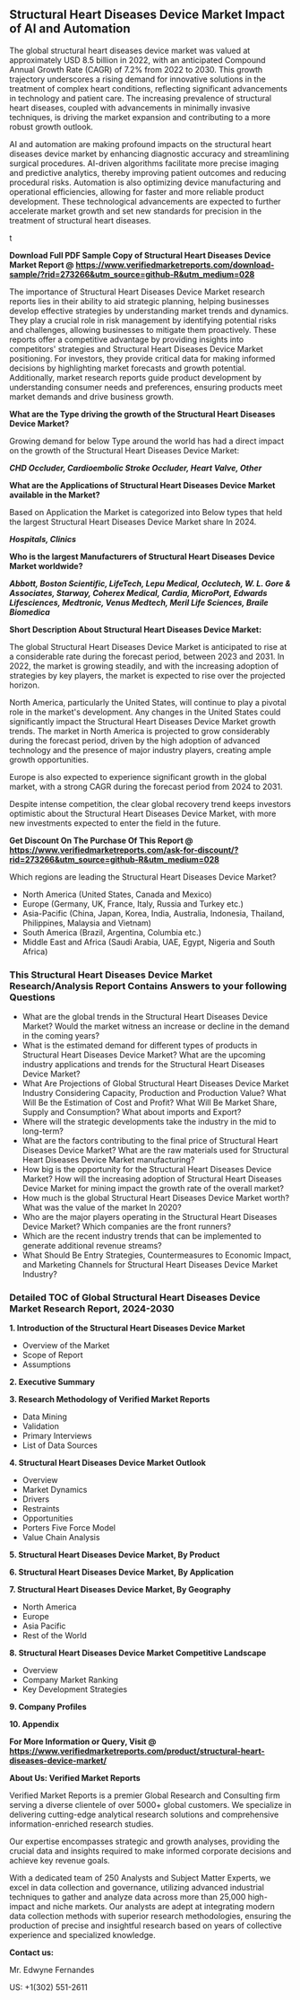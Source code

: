 <h2>Structural Heart Diseases Device Market Impact of AI and Automation</h2><p>The global structural heart diseases device market was valued at approximately USD 8.5 billion in 2022, with an anticipated Compound Annual Growth Rate (CAGR) of 7.2% from 2022 to 2030. This growth trajectory underscores a rising demand for innovative solutions in the treatment of complex heart conditions, reflecting significant advancements in technology and patient care. The increasing prevalence of structural heart diseases, coupled with advancements in minimally invasive techniques, is driving the market expansion and contributing to a more robust growth outlook.</p><p>AI and automation are making profound impacts on the structural heart diseases device market by enhancing diagnostic accuracy and streamlining surgical procedures. AI-driven algorithms facilitate more precise imaging and predictive analytics, thereby improving patient outcomes and reducing procedural risks. Automation is also optimizing device manufacturing and operational efficiencies, allowing for faster and more reliable product development. These technological advancements are expected to further accelerate market growth and set new standards for precision in the treatment of structural heart diseases.</p>t</p><p id="" class=""><strong>Download Full PDF Sample Copy of Structural Heart Diseases Device Market Report @ <a href="https://www.verifiedmarketreports.com/download-sample/?rid=273266&utm_source=github-R&utm_medium=028" target="_blank">https://www.verifiedmarketreports.com/download-sample/?rid=273266&utm_source=github-R&utm_medium=028</a></strong></p><p>The importance of&nbsp;Structural Heart Diseases Device Market research reports lies in their ability to aid strategic planning, helping businesses develop effective strategies by understanding market trends and dynamics. They play a crucial role in risk management by identifying potential risks and challenges, allowing businesses to mitigate them proactively. These reports offer a competitive advantage by providing insights into competitors' strategies and Structural Heart Diseases Device Market positioning. For investors, they provide critical data for making informed decisions by highlighting market forecasts and growth potential. Additionally, market research reports guide product development by understanding consumer needs and preferences, ensuring products meet market demands and drive business growth.</p><p><strong>What are the&nbsp;Type driving the growth of the Structural Heart Diseases Device Market?</strong></p><p id="" class="">Growing demand for below Type around the world has had a direct impact on the growth of the Structural Heart Diseases Device Market:</p><em><strong>CHD Occluder, Cardioembolic Stroke Occluder, Heart Valve, Other</strong></em></p><strong>What are the&nbsp;Applications&nbsp;of Structural Heart Diseases Device Market available in the Market?</strong></p><p id="" class="">Based on Application the Market is categorized into Below types that held the largest Structural Heart Diseases Device Market share In 2024.</p><em><strong>Hospitals, Clinics</strong></em></p><strong>Who is the largest Manufacturers of Structural Heart Diseases Device Market worldwide?</strong></p><p><em><strong>Abbott, Boston Scientific, LifeTech, Lepu Medical, Occlutech, W. L. Gore & Associates, Starway, Coherex Medical, Cardia, MicroPort, Edwards Lifesciences, Medtronic, Venus Medtech, Meril Life Sciences, Braile Biomedica</strong></em></p><p id="" class=""><strong>Short Description About Structural Heart Diseases Device Market:</strong></p><p>The global Structural Heart Diseases Device Market is anticipated to rise at a considerable rate during the forecast period, between 2023 and 2031. In 2022, the market is growing steadily, and with the increasing adoption of strategies by key players, the market is expected to rise over the projected horizon.</p><p>North America, particularly the United States, will continue to play a pivotal role in the market's development. Any changes in the United States could significantly impact the Structural Heart Diseases Device Market growth trends. The market in North America is projected to grow considerably during the forecast period, driven by the high adoption of advanced technology and the presence of major industry players, creating ample growth opportunities.</p><p>Europe is also expected to experience significant growth in the global market, with a strong CAGR during the forecast period from 2024 to 2031.</p><p>Despite intense competition, the clear global recovery trend keeps investors optimistic about the Structural Heart Diseases Device Market, with more new investments expected to enter the field in the future.</p><p id="" class=""><strong>Get Discount On The Purchase Of This Report @ <a href="https://www.verifiedmarketreports.com/ask-for-discount/?rid=273266&utm_source=github-R&utm_medium=028" target="_blank">https://www.verifiedmarketreports.com/ask-for-discount/?rid=273266&utm_source=github-R&utm_medium=028</a></strong></p>Which regions are leading the Structural Heart Diseases Device Market?</p><ul><li>North America (United States, Canada and Mexico)</li><li>Europe (Germany, UK, France, Italy, Russia and Turkey etc.)</li><li>Asia-Pacific (China, Japan, Korea, India, Australia, Indonesia, Thailand, Philippines, Malaysia and Vietnam)</li><li>South America (Brazil, Argentina, Columbia etc.)</li><li>Middle East and Africa (Saudi Arabia, UAE, Egypt, Nigeria and South Africa)</li></ul><h3 id="" class="">This Structural Heart Diseases Device Market Research/Analysis Report Contains Answers to your following Questions</h3><ul><li>What are the global trends in the Structural Heart Diseases Device Market? Would the market witness an increase or decline in the demand in the coming years?</li><li>What is the estimated demand for different types of products in Structural Heart Diseases Device Market? What are the upcoming industry applications and trends for the Structural Heart Diseases Device Market?</li><li>What Are Projections of Global Structural Heart Diseases Device Market Industry Considering Capacity, Production and Production Value? What Will Be the Estimation of Cost and Profit? What Will Be Market Share, Supply and Consumption? What about imports and Export?</li><li>Where will the strategic developments take the industry in the mid to long-term?</li><li>What are the factors contributing to the final price of Structural Heart Diseases Device Market? What are the raw materials used for Structural Heart Diseases Device Market manufacturing?</li><li>How big is the opportunity for the Structural Heart Diseases Device Market? How will the increasing adoption of Structural Heart Diseases Device Market for mining impact the growth rate of the overall market?</li><li>How much is the global Structural Heart Diseases Device Market worth? What was the value of the market In 2020?</li><li>Who are the major players operating in the Structural Heart Diseases Device Market? Which companies are the front runners?</li><li>Which are the recent industry trends that can be implemented to generate additional revenue streams?</li><li>What Should Be Entry Strategies, Countermeasures to Economic Impact, and Marketing Channels for Structural Heart Diseases Device Market Industry?</li></ul><h3 id="" class="">Detailed TOC of Global Structural Heart Diseases Device Market Research Report, 2024-2030</h3><p id="" class=""><strong>1. Introduction of the Structural Heart Diseases Device Market</strong></p><ul><li>Overview of the Market</li><li>Scope of Report</li><li>Assumptions</li></ul><p id="" class=""><strong>2. Executive Summary</strong></p><p id="" class=""><strong>3. Research Methodology of Verified Market Reports</strong></p><ul><li>Data Mining</li><li>Validation</li><li>Primary Interviews</li><li>List of Data Sources</li></ul><p id="" class=""><strong>4. Structural Heart Diseases Device Market Outlook</strong></p><ul><li>Overview</li><li>Market Dynamics</li><li>Drivers</li><li>Restraints</li><li>Opportunities</li><li>Porters Five Force Model</li><li>Value Chain Analysis</li></ul><p id="" class=""><strong>5. Structural Heart Diseases Device Market, By Product</strong></p><p id="" class=""><strong>6. Structural Heart Diseases Device Market, By Application</strong></p><p id="" class=""><strong>7. Structural Heart Diseases Device Market, By Geography</strong></p><ul><li>North America</li><li>Europe</li><li>Asia Pacific</li><li>Rest of the World</li></ul><p id="" class=""><strong>8. Structural Heart Diseases Device Market Competitive Landscape</strong></p><ul><li>Overview</li><li>Company Market Ranking</li><li>Key Development Strategies</li></ul><p id="" class=""><strong>9. Company Profiles</strong></p><p id="" class=""><strong>10. Appendix</strong></p><p id="" class=""><strong>For More Information or Query, Visit @ <a href="https://www.verifiedmarketreports.com/product/structural-heart-diseases-device-market/" target="_blank">https://www.verifiedmarketreports.com/product/structural-heart-diseases-device-market/</a></strong></p><p id="" class=""><strong>About Us: Verified Market Reports</strong></p><p id="" class="">Verified Market Reports is a premier Global Research and Consulting firm serving a diverse clientele of over 5000+ global customers. We specialize in delivering cutting-edge analytical research solutions and comprehensive information-enriched research studies.</p><p id="" class="">Our expertise encompasses strategic and growth analyses, providing the crucial data and insights required to make informed corporate decisions and achieve key revenue goals.</p><p id="" class="">With a dedicated team of 250 Analysts and Subject Matter Experts, we excel in data collection and governance, utilizing advanced industrial techniques to gather and analyze data across more than 25,000 high-impact and niche markets. Our analysts are adept at integrating modern data collection methods with superior research methodologies, ensuring the production of precise and insightful research based on years of collective experience and specialized knowledge.</p><p id="" class=""><strong>Contact us:</strong></p><p id="" class="">Mr. Edwyne Fernandes</p><p id="" class="">US: +1(302) 551-2611</p>